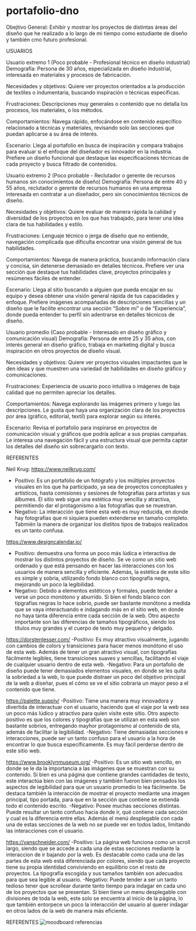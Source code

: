 # portafolio-dno
Obejtivo General: Exhibir y mostrar los proyectos de distintas áreas del diseño que he realizado a lo largo de mi tiempo como estudiante de diseño y también cmo futuro profesional.


USUARIOS

Usuario extremo 1 (Poco probable - Profesional técnico en diseño industrial)
Demografía: Persona de 30 años, especializada en diseño industrial, interesada en materiales y procesos de fabricación.

Necesidades y objetivos: Quiere ver proyectos orientados a la producción de textiles o indumentaria, buscando inspiración o técnicas específicas.

Frustraciones: Descripciones muy generales o contenido que no detalla los procesos, los materiales, o los métodos.

Comportamientos: Navega rápido, enfocándose en contenido específico relacionado a técnicas y materiales, revisando solo las secciones que puedan aplicarse a su área de interés.

Escenario: Llega al portafolio en busca de inspiración y compara trabajos para evaluar si el enfoque del diseñador es innovador en la industria. Prefiere un diseño funcional que destaque las especificaciones técnicas de cada proyecto y busca filtrado de contenidos.


Usuario extremo 2 (Poco probable - Reclutador o gerente de recursos humanos sin conocimientos de diseño)
Demografía: Persona de entre 40 y 55 años, reclutador o gerente de recursos humanos en una empresa interesada en contratar a un diseñador, pero sin conocimientos técnicos de diseño.

Necesidades y objetivos: Quiere evaluar de manera rápida la calidad y diversidad de los proyectos en los que has trabajado, para tener una idea clara de tus habilidades y estilo.

Frustraciones: Lenguaje técnico o jerga de diseño que no entiende, navegación complicada que dificulta encontrar una visión general de tus habilidades.

Comportamientos: Navega de manera práctica, buscando información clara y concisa, sin detenerse demasiado en detalles técnicos. Prefiere ver una sección que destaque tus habilidades clave, proyectos principales y resúmenes fáciles de entender.

Escenario: Llega al sitio buscando a alguien que pueda encajar en su equipo y desea obtener una visión general rápida de tus capacidades y enfoque. Prefiere imágenes acompañadas de descripciones sencillas y un diseño que le facilite encontrar una sección “Sobre mí” o de “Experiencia”, donde pueda entender tu perfil sin adentrarse en detalles técnicos de diseño.


Usuario promedio (Caso probable - Interesado en diseño gráfico y comunicación visual)
Demografía: Persona de entre 25 y 35 años, con interés general en diseño gráfico, trabaja en marketing digital y busca inspiración en otros proyectos de diseño visual.

Necesidades y objetivos: Quiere ver proyectos visuales impactantes que le den ideas y que muestren una variedad de habilidades en diseño gráfico y comunicaciones.

Frustraciones: Experiencia de usuario poco intuitiva o imágenes de baja calidad que no permiten apreciar los detalles.

Comportamientos: Navega explorando las imágenes primero y luego las descripciones. Le gusta que haya una organización clara de los proyectos por área (gráfico, editorial, textil) para explorar según su interés.

Escenario: Revisa el portafolio para inspirarse en proyectos de comunicación visual y gráficos que podría aplicar a sus propias campañas. Le interesa una navegación fácil y una estructura visual que permita captar los detalles del diseño sin sobrecargarlo con texto.

REFERENTES

Neil Krug: <https://www.neilkrug.com/>
- Positivo: Es un portafolio de un fotógrafo y los múltiples proyectos visuales en los que ha participado, ya sea de proyectos conceptuales y artísticos, hasta comisiones y sesiones de fotografías para artistas y sus álbumes. El sitio web sigue una estética muy sencilla y atractiva, permitiendo dar el protagonismo a las fotografías que se muestran.
- Negativo: La interacción que tiene esta web es muy reducida, en donde hay fotografías que ni siquiera pueden extenderse en tamaño completo. Tabmién la manera de organizar los distitos tipos de trabajos realizados es un tanto confusa.

<https://www.designcalendar.io/>
- Positivo: demuestra una forma un poco más lúdica e interactiva de mostrar los distintos proyectos de diseño. Se ve como un sitio web ordenado y que está pensando en hacer las interacciones con los usuarios de manera sencilla y eficiente. Además, la estética de este sitio es simple y sobria, utilizando fondo blanco con tipografía negra, mejorando un poco la legibilidad.
- Negativo: Debido a elementos estéticos y formales, puede tender a verse un poco monótono y aburrido. Si bien el fondo blanco con tipgrafías negras lo hace sobrio, puede ser bastante monótono a medida que se vaya interactuando e indagando más en el sitio web, en donde no haya tanta diferencia entre cada sección de la web. Otro aspecto importante son las diferencias de tamaños tipográficos, siendo los títulos muy grandes y el cuerpo de texto muy pequeño y delgado.

<https://dorstenlesser.com/>
-Positivo: Es muy atractivo visualmente, jugando con cambios de colors y transiciones para hacer menos monótono el uso de esta web. Además de tener un gran atractivo visual, con tipografías fácilmente legibles, tiene transiciones suaves y sencillas, facilitando el viaje de cualquier usuario dentro de esta web.
-Negativo: Para un portafolio de diseño puede tener demasiados elementos visuales, en donde se les quita la sobriedad a la web, lo que puede distraer un poco del objetivo principal de la web a diseñar, pues el cómo se ve el sitio cobraría un mayor peso a el contenido que tiene. 

<https://palette.supply/>
-Positivo: Tiene una manera muy innovadora y divertida de interactuar con el usuario, haciendo que el viaje por la web sea un poco más lúdico y atractivo para quien visite este sitio. Otro aspecto positivo es que los colores y tipografías que se utilizan en esta web son bastante sobrios, entregando mayhor protagonismo al contenido de sta, además de facilitar la legibilidad.
-Negativo: Tiene demasiadas secciones e interacciones, puede ser un tanto confuso para el usuario a la hora de encontrar lo que busca específicamente. Es muy fácil perderse dentro de este sitio web. 

<https://www.brooklynmuseum.org/>
-Positivo: Es un sitio web sencillo, en donde se le da la importancia a las imágenes que se muestran con su contenido. Si bien es una página que contiene grandes cantidades de texto, este interactúa bien con las imágenes y también fueron bien pensados los aspectos de legibilidad para que un usuario promedio lo lea fácilmente. Se destaca también la interacción de mostrar el proyecto mediante una imagen principal, tipo portada, para que en la sección que contiene se extienda todo el contenido escrito.
-Negativo: Posee muchas secciones distintas. Puede resultar un tanto confuso hacia donde ir, qué contiene cada sección y cual es la diferencia entre ellas. Además el menú desplegable con cada una de estas secciones de la web no se puede ver en todos lados, limitando las interacciones con el usuario.

<https://vanschneider.com/>
-Positivo: La página web funciona como un scroll largo, siendo que se accede a cada una de estas secciones mediante la interaccion de ir bajando por la web. Es destacable como cada una de las partes de esta web está diferenciada por colores, siendo que cada proyecto tiene su propia identidad conviviendo en equilibrio con el resto de proyectos. La tipografía escogida y sus tamaños también son adecuados para que sea legible al usuario.
-Negativo: Puede tender a ser un tanto tedioso tener que scrollear durante tanto tiempo para indagar en cada uno de los proyectos que se presentan. Si bien tiene un menu desplegable con divisiones de toda la web, este solo se encuentra al inicio de la página, lo que también entorpece un poco la interacción del usuario al querer indagar en otros lados de la web de manera más eficiente. 

REFERENTES
  ![moodboard referencias](https://github.com/user-attachments/assets/51f0cedf-5bc2-47f3-9a01-f66939055f42)
